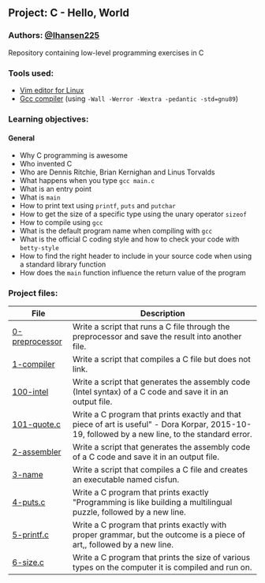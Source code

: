 ## Project: C - Hello, World
### Authors: [@Ihansen225](https://www.github.com/Ihansen225)
Repository containing low-level programming exercises in C
### Tools used:
- [Vim editor for Linux](https://www.vim.org/)
- [Gcc compiler](https://gcc.gnu.org/) (using `-Wall -Werror -Wextra -pedantic -std=gnu89`)

### Learning objectives:
#### General

-   Why C programming is awesome
-   Who invented C
-   Who are Dennis Ritchie, Brian Kernighan and Linus Torvalds
-   What happens when you type `gcc main.c`
-   What is an entry point
-   What is `main`
-   How to print text using `printf`, `puts` and `putchar`
-   How to get the size of a specific type using the unary operator `sizeof`
-   How to compile using `gcc`
-   What is the default program name when compiling with `gcc`
-   What is the official C coding style and how to check your code with `betty-style`
-   How to find the right header to include in your source code when using a standard library function
-   How does the `main` function influence the return value of the program

### Project files:
| File                                                                                                                         | Description                                                                                                                                      |
| ---------------------------------------------------------------------------------------------------------------------------- | ------------------------------------------------------------------------------------------------------------------------------------------------ |
| [0-preprocessor](https://github.com/IHansen225/holbertonschool-low_level_programming/blob/master/hello_world/0-preprocessor) | Write a script that runs a C file through the preprocessor and save the result into another file.                                                |
| [1-compiler](https://github.com/IHansen225/holbertonschool-low_level_programming/blob/master/hello_world/1-compiler)         | Write a script that compiles a C file but does not link.                                                                                         |
| [100-intel](https://github.com/IHansen225/holbertonschool-low_level_programming/blob/master/hello_world/100-intel)           | Write a script that generates the assembly code (Intel syntax) of a C code and save it in an output file.                                        |
| [101-quote.c](https://github.com/IHansen225/holbertonschool-low_level_programming/blob/master/hello_world/101-quote.c)       | Write a C program that prints exactly and that piece of art is useful" - Dora Korpar, 2015-10-19, followed by a new line, to the standard error. |
| [2-assembler](https://github.com/IHansen225/holbertonschool-low_level_programming/blob/master/hello_world/2-assembler)       | Write a script that generates the assembly code of a C code and save it in an output file.                                                       |
| [3-name](https://github.com/IHansen225/holbertonschool-low_level_programming/blob/master/hello_world/3-name)                 | Write a script that compiles a C file and creates an executable named cisfun.                                                                    |
| [4-puts.c](https://github.com/IHansen225/holbertonschool-low_level_programming/blob/master/hello_world/4-puts.c)             | Write a C program that prints exactly "Programming is like building a multilingual puzzle, followed by a new line.                               |
| [5-printf.c](https://github.com/IHansen225/holbertonschool-low_level_programming/blob/master/hello_world/5-printf.c)         | Write a C program that prints exactly with proper grammar, but the outcome is a piece of art,, followed by a new line.                           |
| [6-size.c](https://github.com/IHansen225/holbertonschool-low_level_programming/blob/master/hello_world/6-size.c)             | Write a C program that prints the size of various types on the computer it is compiled and run on.                                               |
